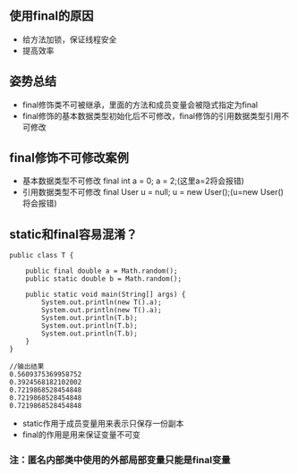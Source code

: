 ## 使用final的原因

* 给方法加锁，保证线程安全
* 提高效率

## 姿势总结

* final修饰类不可被继承，里面的方法和成员变量会被隐式指定为final
* final修饰的基本数据类型初始化后不可修改，final修饰的引用数据类型引用不可修改

## final修饰不可修改案例
  
  * 基本数据类型不可修改  final int a = 0; a = 2;(这里a=2将会报错)
  * 引用数据类型不可修改  final User u = null; u = new User();(u=new User()将会报错)
  
## static和final容易混淆？

```
public class T {

    public final double a = Math.random();
    public static double b = Math.random();

    public static void main(String[] args) {
        System.out.println(new T().a);
        System.out.println(new T().a);
        System.out.println(T.b);
        System.out.println(T.b);
        System.out.println(T.b);
    }
}

//输出结果
0.5609375369958752
0.3924568182102002
0.7219868528454848
0.7219868528454848
0.7219868528454848
```
* static作用于成员变量用来表示只保存一份副本
* final的作用是用来保证变量不可变

### 注：匿名内部类中使用的外部局部变量只能是final变量
  
